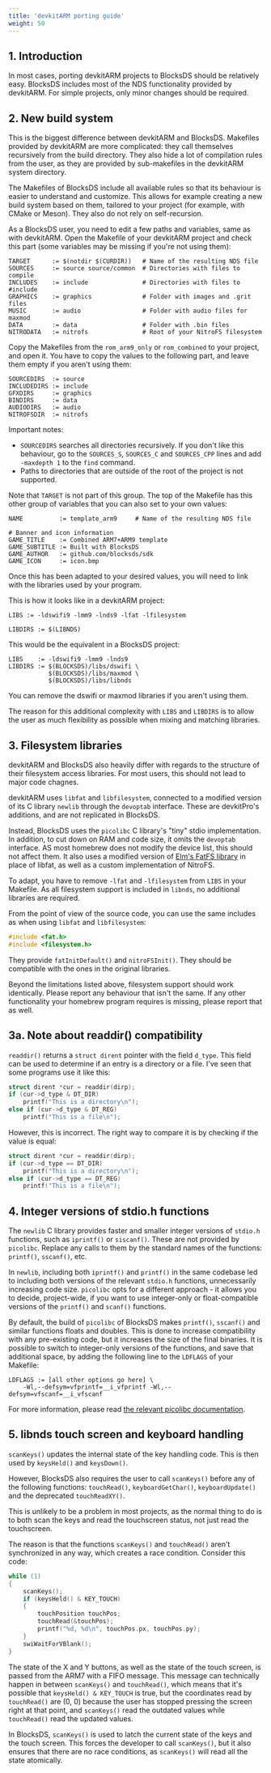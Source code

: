 ```yaml
---
title: 'devkitARM porting guide'
weight: 50
---
```


## 1. Introduction

In most cases, porting devkitARM projects to BlocksDS should be relatively easy.
BlocksDS includes most of the NDS functionality provided by devkitARM. For simple
projects, only minor changes should be required.

## 2. New build system

This is the biggest difference between devkitARM and BlocksDS. Makefiles provided
by devkitARM are more complicated: they call themselves recursively from the build
directory. They also hide a lot of compilation rules from the user, as they are
provided by sub-makefiles in the devkitARM system directory.

The Makefiles of BlocksDS include all available rules so that its behaviour is
easier to understand and customize. This allows for example creating a new build
system based on them, tailored to your project (for example, with CMake or Meson).
They also do not rely on self-recursion.

As a BlocksDS user, you need to edit a few paths and variables, same as with
devkitARM. Open the Makefile of your devkitARM project and check this part (some
variables may be missing if you're not using them):

```make
TARGET      := $(notdir $(CURDIR))   # Name of the resulting NDS file
SOURCES     := source source/common  # Directories with files to compile
INCLUDES    := include               # Directories with files to #include
GRAPHICS    := graphics              # Folder with images and .grit files
MUSIC       := audio                 # Folder with audio files for maxmod
DATA        := data                  # Folder with .bin files
NITRODATA   := nitrofs               # Root of your NitroFS filesystem
```

Copy the Makefiles from the `rom_arm9_only` or `rom_combined` to your project,
and open it. You have to copy the values to the following part, and leave them
empty if you aren't using them:

```make
SOURCEDIRS  := source
INCLUDEDIRS := include
GFXDIRS     := graphics
BINDIRS     := data
AUDIODIRS   := audio
NITROFSDIR  := nitrofs
```

Important notes:

- `SOURCEDIRS` searches all directories recursively. If you don't
like this behaviour, go to the `SOURCES_S`, `SOURCES_C` and `SOURCES_CPP` lines
and add `-maxdepth 1` to the `find` command.
- Paths to directories that are outside of the root of the project is not 
supported.

Note that `TARGET` is not part of this group. The top of the Makefile has this
other group of variables that you can also set to your own values:

```make
NAME          := template_arm9     # Name of the resulting NDS file

# Banner and icon information
GAME_TITLE    := Combined ARM7+ARM9 template
GAME_SUBTITLE := Built with BlocksDS
GAME_AUTHOR   := github.com/blocksds/sdk
GAME_ICON     := icon.bmp
```

Once this has been adapted to your desired values, you will need to link with
the libraries used by your program.

This is how it looks like in a devkitARM project:

```make
LIBS := -ldswifi9 -lmm9 -lnds9 -lfat -lfilesystem

LIBDIRS := $(LIBNDS)
```

This would be the equivalent in a BlocksDS project:

```make
LIBS    := -ldswifi9 -lmm9 -lnds9
LIBDIRS := $(BLOCKSDS)/libs/dswifi \
           $(BLOCKSDS)/libs/maxmod \
           $(BLOCKSDS)/libs/libnds
```

You can remove the dswifi or maxmod libraries if you aren't using them.

The reason for this additional complexity with `LIBS` and `LIBDIRS` is to allow
the user as much flexibility as possible when mixing and matching libraries.

## 3. Filesystem libraries

devkitARM and BlocksDS also heavily differ with regards to the structure of
their filesystem access libraries. For most users, this should not lead to major
code chagnes.

devkitARM uses `libfat` and `libfilesystem`, connected to a modified version of
its C library `newlib` through the `devoptab` interface. These are devkitPro's
additions, and are not replicated in BlocksDS.

Instead, BlocksDS uses the `picolibc` C library's "tiny" stdio implementation.
In addition, to cut down on RAM and code size, it omits the `devoptab` interface.
AS most homebrew does not modify the device list, this should not affect them.
It also uses a modified version of [Elm's FatFS library](http://elm-chan.org/fsw/ff/00index_e.html)
in place of libfat, as well as a custom implementation of NitroFS.

To adapt, you have to remove `-lfat` and `-lfilesystem` from `LIBS` in your Makefile.
As all filesystem support is included in `libnds`, no additional libraries are required.

From the point of view of the source code, you can use the same includes as when
using `libfat` and `libfilesystem`:

```c
#include <fat.h>
#include <filesystem.h>
```

They provide `fatInitDefault()` and `nitroFSInit()`. They should be compatible
with the ones in the original libraries.

Beyond the limitations listed above, filesystem support should work identically.
Please report any behaviour that isn't the same. If any other functionality your
homebrew program requires is missing, please report that as well.

## 3a. Note about readdir() compatibility

`readdir()` returns a `struct dirent` pointer with the field `d_type`.
This field can be used to determine if an entry is a directory or a file. I've
seen that some programs use it like this:

```c
struct dirent *cur = readdir(dirp);
if (cur->d_type & DT_DIR)
    printf("This is a directory\n");
else if (cur->d_type & DT_REG)
    printf("This is a file\n");
```

However, this is incorrect. The right way to compare it is by checking if the
value is equal:

```c
struct dirent *cur = readdir(dirp);
if (cur->d_type == DT_DIR)
    printf("This is a directory\n");
else if (cur->d_type == DT_REG)
    printf("This is a file\n");
```

## 4. Integer versions of stdio.h functions

The `newlib` C library provides faster and smaller integer versions of `stdio.h`
functions, such as `iprintf()` or `siscanf()`. These are not provided by
`picolibc`. Replace any calls to them by the standard names of the functions:
`printf()`, `sscanf()`, etc.

In `newlib`, including both `iprintf()` and `printf()` in the same codebase led
to including both versions of the relevant `stdio.h` functions, unnecessarily
increasing code size. `picolibc` opts for a different approach - it allows you
to decide, project-wide, if you want to use integer-only or float-compatible
versions of the `printf()` and `scanf()` functions.

By default, the build of `picolibc` of BlocksDS makes `printf()`, `sscanf()` and
similar functions floats and doubles. This is done to increase compatibility
with any pre-existing code, but it increases the size of the final binaries.
It is possible to switch to integer-only versions of the functions, and save
that additional space, by adding the following line to the `LDFLAGS` of your
Makefile:

```make
LDFLAGS := [all other options go here] \
    -Wl,--defsym=vfprintf=__i_vfprintf -Wl,--defsym=vfscanf=__i_vfscanf
```

For more information, please read [the relevant picolibc documentation](https://github.com/picolibc/picolibc/blob/main/doc/printf.md).

## 5. libnds touch screen and keyboard handling

`scanKeys()` updates the internal state of the key handling code. This is then
used by `keysHeld()` and `keysDown()`.

However, BlocksDS also requires the user to call `scanKeys()` before any of the
following functions: `touchRead()`, `keyboardGetChar()`, `keyboardUpdate()` and
the deprecated `touchReadXY()`.

This is unlikely to be a problem in most projects, as the normal thing to do is
to both scan the keys and read the touchscreen status, not just read the
touchscreen.

The reason is that the functions `scanKeys()` and `touchRead()` aren't
synchronized in any way, which creates a race condition. Consider this code:

```c
while (1)
{
    scanKeys();
    if (keysHeld() & KEY_TOUCH)
    {
        touchPosition touchPos;
        touchRead(&touchPos);
        printf("%d, %d\n", touchPos.px, touchPos.py);
    }
    swiWaitForVBlank();
}
```

The state of the X and Y buttons, as well as the state of the touch screen, is
passed from the ARM7 with a FIFO message. This message can technically happen in
between `scanKeys()` and `touchRead()`, which means that it's possible that
`keysHeld() & KEY_TOUCH` is true, but the coordinates read by `touchRead()` are
(0, 0) because the user has stopped pressing the screen right at that point, and
`scanKeys()` read the outdated values while `touchRead()` read the updated
values.

In BlocksDS, `scanKeys()` is used to latch the current state of the keys and the
touch screen. This forces the developer to call `scanKeys()`, but it also
ensures that there are no race conditions, as `scanKeys()` will read all the
state atomically.
